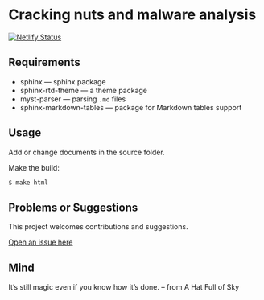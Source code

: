 # Cracking nuts and malware analysis

[![Netlify Status](https://api.netlify.com/api/v1/badges/390f38a1-97a8-4561-8189-5cec2363dd74/deploy-status)](https://app.netlify.com/sites/incandescent-bombolone-c20c5c/deploys)

## Requirements

* sphinx — sphinx package
* sphinx-rtd-theme — a theme package
* myst-parser — parsing `.md` files
* sphinx-markdown-tables — package for Markdown tables support

## Usage

Add or change documents in the source folder.

Make the build:
```bash
$ make html
```

## Problems or Suggestions

This project welcomes contributions and suggestions. 

[Open an issue here](https://github.com/tymyrddin/red-reverse/issues)

## Mind

It’s still magic even if you know how it’s done. – from A Hat Full of Sky

